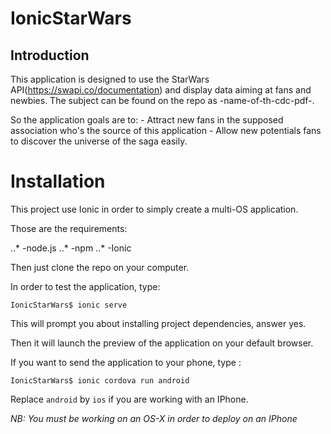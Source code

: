 # IonicStarWars


## Introduction

This application is designed to use the StarWars API(https://swapi.co/documentation) and display data
aiming at fans and newbies. The subject can be found on the repo as -name-of-th-cdc-pdf-.


So the application goals are to:
            - Attract new fans in the supposed association who's the source of this application
            - Allow new potentials fans to discover the universe of the saga easily.


# Installation

This project use Ionic in order to simply create a multi-OS application.

Those are the requirements:

  ..* -node.js
  ..* -npm
  ..* -Ionic


Then just clone the repo on your computer.

In order to test the application, type:

```{r, engine='bash', count_lines}
IonicStarWars$ ionic serve
```
This will prompt you about installing project dependencies, answer yes.

Then it will launch the preview of the application on your default browser.


If you want to send the application to your phone, type :

```{r, engine='bash', count_lines}
IonicStarWars$ ionic cordova run android
```

Replace `android` by `ios` if you are working with an IPhone.

*NB: You must be working on an OS-X in order to deploy on an IPhone*
